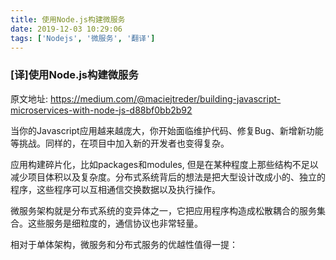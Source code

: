 ```yaml
---
title: 使用Node.js构建微服务
date: 2019-12-03 10:29:06
tags: ['Nodejs', '微服务', '翻译']
---
```


### [译]使用Node.js构建微服务
原文地址: <https://medium.com/@maciejtreder/building-javascript-microservices-with-node-js-d88bf0bb2b92>

当你的Javascript应用越来越庞大，你开始面临维护代码、修复Bug、新增新功能等挑战。同样的，在项目中加入新的开发者也变得复杂。

应用构建碎片化，比如packages和modules, 但是在某种程度上那些结构不足以减少项目体积以及复杂度。分布式系统背后的想法是把大型设计改成小的、独立的程序，这些程序可以互相通信交换数据以及执行操作。

微服务架构就是分布式系统的变异体之一，它把应用程序构造成松散耦合的服务集合。这些服务是细粒度的，通信协议也非常轻量。

相对于单体架构，微服务和分布式服务的优越性值得一提：
